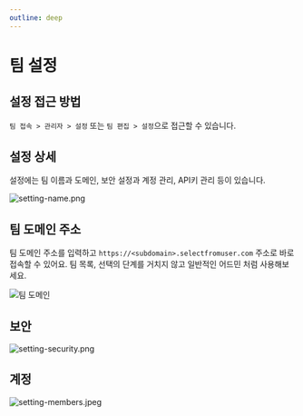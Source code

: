 ```yaml
---
outline: deep
---
```


# 팀 설정

## 설정 접근 방법

`팀 접속 > 관리자 > 설정` 또는 `팀 편집 > 설정`으로 접근할 수 있습니다. 

## 설정 상세

설정에는 팀 이름과 도메인, 보안 설정과 계정 관리, API키 관리 등이 있습니다.  

![](https://imagedelivery.net/MHVC-FGTDyxApYeHyF29Tw/0fc6d073-a01d-4bcc-bb2e-175e586cda00/docs "setting-name.png")

## 팀 도메인 주소

팀 도메인 주소를 입력하고 `https://<subdomain>.selectfromuser.com` 주소로 바로 접속할 수 있어요. 팀 목록, 선택의 단계를 거치지 않고 일반적인 어드민 처럼 사용해보세요. 

![팀 도메인](https://imagedelivery.net/MHVC-FGTDyxApYeHyF29Tw/88a71ba3-41ad-4c0e-83d9-a6906e9a9d00/docs)

## 보안

![](https://imagedelivery.net/MHVC-FGTDyxApYeHyF29Tw/bdb3eca5-5a44-4340-24f9-9a280148cd00/docs "setting-security.png")

## 계정

![](https://imagedelivery.net/MHVC-FGTDyxApYeHyF29Tw/152c669f-fb35-42dc-4e77-8848f185bd00/docs "setting-members.jpeg")